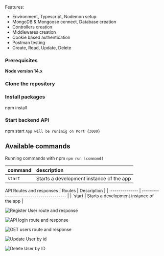
Features:

- Environment, Typescript, Nodemon setup
- MongoDB & Mongoose connect, Database creation
- Controllers creation
- Middlewares creation
- Cookie based authentication
- Postman testing
- Create, Read, Update, Delete


### Prerequisites

**Node version 14.x**

### Clone the repository



### Install packages


npm install



### Start backend API

npm start
 `App will be runinig on Port {3000}`


## Available commands

Running commands with npm `npm run [command]`

| command         | description                              |
| :-------------- | :--------------------------------------- |
| `start`         | Starts a development instance of the app |



API Routes and responses
| Routes          | Description                              |
| :-------------- | :--------------------------------------- |
| `start          | Starts a development instance of the app |

![Register User route and response](https://github.com/TheBeetleTaxis/userOnboardingAPI/assets/79975424/6c455353-2d9c-4945-94bb-b9efbaa385ff)

![API login route and response ](https://github.com/TheBeetleTaxis/userOnboardingAPI/assets/79975424/0a7a25a1-ba1e-4440-951c-f23732a402b5)



![GET users route and response](https://github.com/TheBeetleTaxis/userOnboardingAPI/assets/79975424/36d5f33e-3250-4da6-9017-12eb4ffad417)

![Update User by id](https://github.com/TheBeetleTaxis/userOnboardingAPI/assets/79975424/40b22c2a-495a-494a-a82b-a00de22adfef)

![Delete User by ID](https://github.com/TheBeetleTaxis/userOnboardingAPI/assets/79975424/51e46de2-db37-447b-9437-103744554e64)




